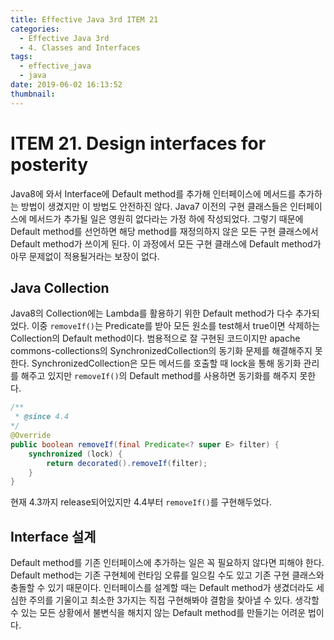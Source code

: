 ```yaml
---
title: Effective Java 3rd ITEM 21
categories:
  - Effective Java 3rd
  - 4. Classes and Interfaces
tags:
  - effective_java
  - java
date: 2019-06-02 16:13:52
thumbnail:
---
```


# ITEM 21. Design interfaces for posterity
Java8에 와서 Interface에 Default method를 추가해 인터페이스에 메서드를 추가하는 방법이 생겼지만 이 방법도 안전하진 않다.
Java7 이전의 구현 클래스들은 인터페이스에 메서드가 추가될 일은 영원히 없다라는 가정 하에 작성되었다. 그렇기 때문에 Default method를 선언하면 해당 method를 재정의하지 않은 모든 구현 클래스에서 Default method가 쓰이게 된다. 이 과정에서 모든 구현 클래스에 Default method가 아무 문제없이 적용될거라는 보장이 없다.

## Java Collection
Java8의 Collection에는 Lambda를 활용하기 위한 Default method가 다수 추가되었다.
이중 `removeIf()`는 Predicate를 받아 모든 원소를 test해서 true이면 삭제하는 Collection의 Default method이다. 범용적으로 잘 구현된 코드이지만 apache commons-collections의 SynchronizedCollection의 동기화 문제를 해결해주지 못한다.
SynchronizedCollection은 모든 메서드를 호출할 때 lock을 통해 동기화 관리를 해주고 있지만 `removeIf()`의 Default method를 사용하면 동기화를 해주지 못한다.
```java
/**
 * @since 4.4
*/
@Override
public boolean removeIf(final Predicate<? super E> filter) {
    synchronized (lock) {
        return decorated().removeIf(filter);
    }
}
```
현재 4.3까지 release되어있지만 4.4부터 `removeIf()`를 구현해두었다.
<br/>
## Interface 설계
Default method를 기존 인터페이스에 추가하는 일은 꼭 필요하지 않다면 피해야 한다. Default method는 기존 구현체에 런타임 오류를 일으킬 수도 있고 기존 구현 클래스와 충돌할 수 있기 때문이다.
인터페이스를 설계할 때는 Default method가 생겼더라도 세심한 주의를 기울이고 최소한 3가지는 직접 구현해봐야 결함을 찾아낼 수 있다.
생각할 수 있는 모든 상황에서 불변식을 해치지 않는 Default method를 만들기는 어려운 법이다.
